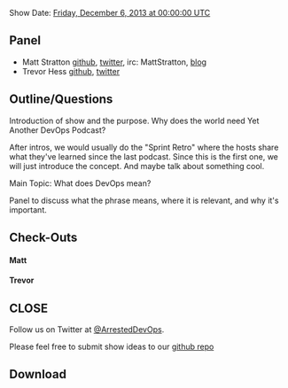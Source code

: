 Show Date:  [Friday, December 6, 2013 at 00:00:00 UTC](http://www.timeanddate.com/worldclock/fixedtime.html?msg=Arrested+DevOps+%23001+-+What+Is+DevOps%3F&iso=20131205T18&p1=64&ah=1)

Panel<a name="panel"></a>
---------------

* Matt Stratton [github](http://github.com/mattstratton), [twitter](https://twitter.com/mattstratton), irc: MattStratton, [blog](http://www.mattstratton.com/)
* Trevor Hess [github](https://github.com/trevorghess), [twitter](http://twitter.com/trevorghess)

Outline/Questions
-----------------

Introduction of show and the purpose. Why does the world need Yet Another DevOps Podcast?

After intros, we would usually do the "Sprint Retro" where the hosts share what they've learned since the last podcast. Since this is the first one, we will just introduce the concept. And maybe talk about something cool.

Main Topic: What does DevOps mean?

Panel to discuss what the phrase means, where it is relevant, and why it's important. 


Check-Outs<a name="checkouts"></a>
-----

#### Matt  

#### Trevor  



CLOSE
-----

Follow us on Twitter at [@ArrestedDevOps](http://twitter.com/arresteddevops).

Please feel free to submit show ideas to our [github repo](https://github.com/arresteddevops/podcast)



Download
--------